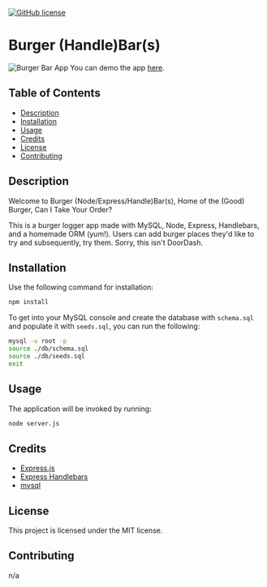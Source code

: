 [![GitHub license](https://img.shields.io/badge/license-MIT-blue.svg)](https://github.com/maphaiyarath/burger-bar)
# Burger (Handle)Bar(s)

![Burger Bar App](./TODO)
You can demo the app [here](https://maphaiyarath-burger-bar.herokuapp.com/).

## Table of Contents
* [Description](#description)
* [Installation](#installation)
* [Usage](#usage)
* [Credits](#credits)
* [License](#license)
* [Contributing](#contributing)

## Description
Welcome to Burger (Node/Express/Handle)Bar(s), Home of the (Good) Burger, Can I Take Your Order?

This is a burger logger app made with MySQL, Node, Express, Handlebars, and a homemade ORM (yum!).
Users can add burger places they'd like to try and subsequently, try them. Sorry, this isn't DoorDash.

## Installation
Use the following command for installation:
```bash
npm install
```

To get into your MySQL console and create the database with `schema.sql` and populate it with `seeds.sql`, you can run the following:
```bash
mysql -u root -p
source ./db/schema.sql
source ./db/seeds.sql
exit
```

## Usage
The application will be invoked by running:
```bash
node server.js
```

## Credits
* [Express.js](http://expressjs.com/)
* [Express Handlebars](https://www.npmjs.com/package/express-handlebars)
* [mysql](https://www.npmjs.com/package/mysql)

## License
This project is licensed under the MIT license.

## Contributing
n/a